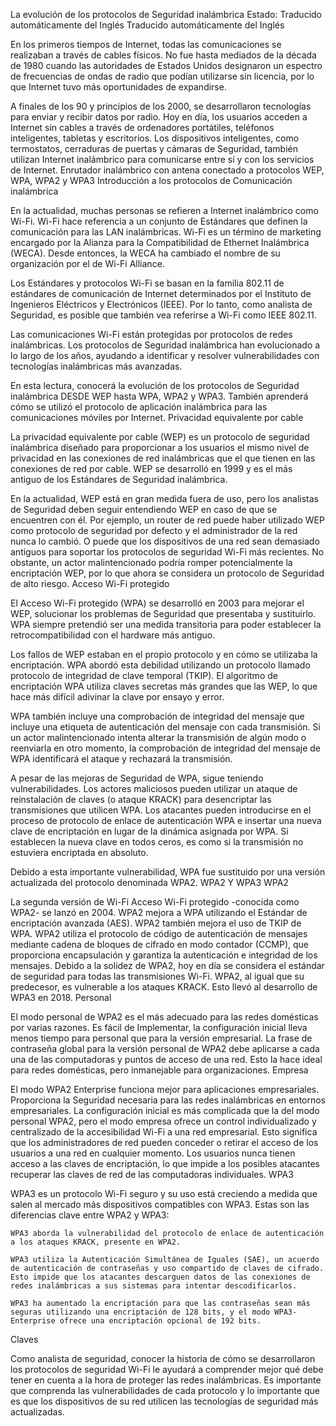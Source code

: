 La evolución de los protocolos de Seguridad inalámbrica
Estado: Traducido automáticamente del Inglés
Traducido automáticamente del Inglés

En los primeros tiempos de Internet, todas las comunicaciones se realizaban a través de cables físicos. No fue hasta mediados de la década de 1980 cuando las autoridades de Estados Unidos designaron un espectro de frecuencias de ondas de radio que podían utilizarse sin licencia, por lo que Internet tuvo más oportunidades de expandirse.

A finales de los 90 y principios de los 2000, se desarrollaron tecnologías para enviar y recibir datos por radio. Hoy en día, los usuarios acceden a Internet sin cables a través de ordenadores portátiles, teléfonos inteligentes, tabletas y escritorios. Los dispositivos inteligentes, como termostatos, cerraduras de puertas y cámaras de Seguridad, también utilizan Internet inalámbrico para comunicarse entre sí y con los servicios de Internet.
Enrutador inalámbrico con antena conectado a protocolos WEP, WPA, WPA2 y WPA3
Introducción a los protocolos de Comunicación inalámbrica

En la actualidad, muchas personas se refieren a Internet inalámbrico como Wi-Fi. Wi-Fi hace referencia a un conjunto de Estándares que definen la comunicación para las LAN inalámbricas. Wi-Fi es un término de marketing encargado por la Alianza para la Compatibilidad de Ethernet Inalámbrica (WECA). Desde entonces, la WECA ha cambiado el nombre de su organización por el de Wi-Fi Alliance.

Los Estándares y protocolos Wi-Fi se basan en la familia 802.11 de estándares de comunicación de Internet determinados por el Instituto de Ingenieros Eléctricos y Electrónicos (IEEE). Por lo tanto, como analista de Seguridad, es posible que también vea referirse a Wi-Fi como IEEE 802.11.

Las comunicaciones Wi-Fi están protegidas por protocolos de redes inalámbricas. Los protocolos de Seguridad inalámbrica han evolucionado a lo largo de los años, ayudando a identificar y resolver vulnerabilidades con tecnologías inalámbricas más avanzadas.

En esta lectura, conocerá la evolución de los protocolos de Seguridad inalámbrica DESDE WEP hasta WPA, WPA2 y WPA3. También aprenderá cómo se utilizó el protocolo de aplicación inalámbrica para las comunicaciones móviles por Internet.
Privacidad equivalente por cable

La privacidad equivalente por cable (WEP) es un protocolo de seguridad inalámbrica diseñado para proporcionar a los usuarios el mismo nivel de privacidad en las conexiones de red inalámbricas que el que tienen en las conexiones de red por cable. WEP se desarrolló en 1999 y es el más antiguo de los Estándares de Seguridad inalámbrica.

En la actualidad, WEP está en gran medida fuera de uso, pero los analistas de Seguridad deben seguir entendiendo WEP en caso de que se encuentren con él. Por ejemplo, un router de red puede haber utilizado WEP como protocolo de seguridad por defecto y el administrador de la red nunca lo cambió. O puede que los dispositivos de una red sean demasiado antiguos para soportar los protocolos de seguridad Wi-Fi más recientes. No obstante, un actor malintencionado podría romper potencialmente la encriptación WEP, por lo que ahora se considera un protocolo de Seguridad de alto riesgo.
Acceso Wi-Fi protegido

El Acceso Wi-Fi protegido (WPA) se desarrolló en 2003 para mejorar el WEP, solucionar los problemas de Seguridad que presentaba y sustituirlo. WPA siempre pretendió ser una medida transitoria para poder establecer la retrocompatibilidad con el hardware más antiguo.

Los fallos de WEP estaban en el propio protocolo y en cómo se utilizaba la encriptación. WPA abordó esta debilidad utilizando un protocolo llamado protocolo de integridad de clave temporal (TKIP). El algoritmo de encriptación WPA utiliza claves secretas más grandes que las WEP, lo que hace más difícil adivinar la clave por ensayo y error.

WPA también incluye una comprobación de integridad del mensaje que incluye una etiqueta de autenticación del mensaje con cada transmisión. Si un actor malintencionado intenta alterar la transmisión de algún modo o reenviarla en otro momento, la comprobación de integridad del mensaje de WPA identificará el ataque y rechazará la transmisión.

A pesar de las mejoras de Seguridad de WPA, sigue teniendo vulnerabilidades. Los actores maliciosos pueden utilizar un ataque de reinstalación de claves (o ataque KRACK) para desencriptar las transmisiones que utilicen WPA. Los atacantes pueden introducirse en el proceso de protocolo de enlace de autenticación WPA e insertar una nueva clave de encriptación en lugar de la dinámica asignada por WPA. Si establecen la nueva clave en todos ceros, es como si la transmisión no estuviera encriptada en absoluto.

Debido a esta importante vulnerabilidad, WPA fue sustituido por una versión actualizada del protocolo denominada WPA2.
WPA2 Y WPA3
WPA2

La segunda versión de Wi-Fi Acceso Wi-Fi protegido -conocida como WPA2- se lanzó en 2004. WPA2 mejora a WPA utilizando el Estándar de encriptación avanzada (AES). WPA2 también mejora el uso de TKIP de WPA. WPA2 utiliza el protocolo de código de autenticación de mensajes mediante cadena de bloques de cifrado en modo contador (CCMP), que proporciona encapsulación y garantiza la autenticación e integridad de los mensajes. Debido a la solidez de WPA2, hoy en día se considera el estándar de seguridad para todas las transmisiones Wi-Fi. WPA2, al igual que su predecesor, es vulnerable a los ataques KRACK. Esto llevó al desarrollo de WPA3 en 2018.
Personal

El modo personal de WPA2 es el más adecuado para las redes domésticas por varias razones. Es fácil de Implementar, la configuración inicial lleva menos tiempo para personal que para la versión empresarial. La frase de contraseña global para la versión personal de WPA2 debe aplicarse a cada una de las computadoras y puntos de acceso de una red. Esto la hace ideal para redes domésticas, pero inmanejable para organizaciones.
Empresa

El modo WPA2 Enterprise funciona mejor para aplicaciones empresariales. Proporciona la Seguridad necesaria para las redes inalámbricas en entornos empresariales. La configuración inicial es más complicada que la del modo personal WPA2, pero el modo empresa ofrece un control individualizado y centralizado de la accesibilidad Wi-Fi a una red empresarial. Esto significa que los administradores de red pueden conceder o retirar el acceso de los usuarios a una red en cualquier momento. Los usuarios nunca tienen acceso a las claves de encriptación, lo que impide a los posibles atacantes recuperar las claves de red de las computadoras individuales.
WPA3

WPA3 es un protocolo Wi-Fi seguro y su uso está creciendo a medida que salen al mercado más dispositivos compatibles con WPA3. Estas son las diferencias clave entre WPA2 y WPA3:

    WPA3 aborda la vulnerabilidad del protocolo de enlace de autenticación a los ataques KRACK, presente en WPA2.

    WPA3 utiliza la Autenticación Simultánea de Iguales (SAE), un acuerdo de autenticación de contraseñas y uso compartido de claves de cifrado. Esto impide que los atacantes descarguen datos de las conexiones de redes inalámbricas a sus sistemas para intentar descodificarlos.

    WPA3 ha aumentado la encriptación para que las contraseñas sean más seguras utilizando una encriptación de 128 bits, y el modo WPA3-Enterprise ofrece una encriptación opcional de 192 bits.

Claves

Como analista de seguridad, conocer la historia de cómo se desarrollaron los protocolos de seguridad Wi-Fi le ayudará a comprender mejor qué debe tener en cuenta a la hora de proteger las redes inalámbricas. Es importante que comprenda las vulnerabilidades de cada protocolo y lo importante que es que los dispositivos de su red utilicen las tecnologías de seguridad más actualizadas.